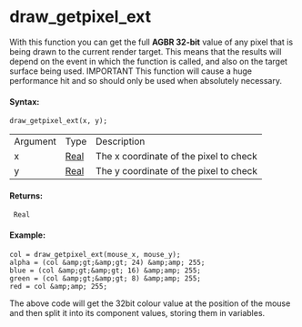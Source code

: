 # draw_getpixel_ext

With this function you can get the full **AGBR 32-bit** value of any
pixel that is being drawn to the current render target. This means that
the results will depend on the event in which the function is called,
and also on the target surface being used. IMPORTANT This function will
cause a huge performance hit and so should only be used when absolutely
necessary.

#### Syntax:

``` gml
draw_getpixel_ext(x, y);
```

|          |                                                                         |                                        |
|----------|-------------------------------------------------------------------------|----------------------------------------|
| Argument | Type                                                                    | Description                            |
| x        |  [Real](../../../../../GameMaker_Language/GML_Overview/Data_Types)  | The x coordinate of the pixel to check |
| y        |  [Real](../../../../../GameMaker_Language/GML_Overview/Data_Types)  | The y coordinate of the pixel to check |

#### Returns:

``` gml
 Real
```

#### Example:

``` gml
col = draw_getpixel_ext(mouse_x, mouse_y);
alpha = (col &amp;gt;&amp;gt; 24) &amp;amp; 255;
blue = (col &amp;gt;&amp;gt; 16) &amp;amp; 255;
green = (col &amp;gt;&amp;gt; 8) &amp;amp; 255;
red = col &amp;amp; 255;
```

The above code will get the 32bit colour value at the position of the
mouse and then split it into its component values, storing them in
variables.
